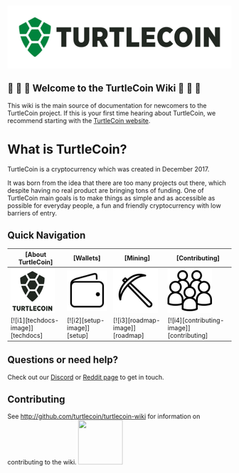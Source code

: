 ![TurtleCoin Logo](images/turtlecoin_logo.png)

## :turtle: :turtle: :turtle: Welcome to the TurtleCoin Wiki :turtle: :turtle: :turtle:

This wiki is the main source of documentation for newcomers to the TurtleCoin project. If this is your first time hearing about TurtleCoin, we recommend starting with the [TurtleCoin website](https://turtlecoin.lol/).

# What is TurtleCoin?

TurtleCoin is a cryptocurrency which was created in December 2017.

It was born from the idea that there are too many projects out there, which despite having no real product are bringing tons of funding. One of TurtleCoin main goals is to make things as simple and as accessible as possible for everyday people, a fun and friendly cryptocurrency with low barriers of entry.

## Quick Navigation

| **[About TurtleCoin]** | **[Wallets]** | **[Mining]** | **[Contributing]** |
|-------------------------------------|-------------------------------|-----------------------------------|---------------------------------------------|
| ![Logo](images/table_logo.png) | ![Wallets](images/table_wallet.png) | ![Mining](images/table_mine.png) | ![Dev](images/table_dev.png) |
| [![i1][techdocs-image]][techdocs] | [![i2][setup-image]][setup] | [![i3][roadmap-image]][roadmap] | [![i4][contributing-image]][contributing] |

## Questions or need help?

Check out our [Discord](https://discord.gg/RJaeQqm) or [Reddit page](https://www.reddit.com/r/TRTL/) to get in touch.

## Contributing

See http://github.com/turtlecoin/turtlecoin-wiki for information on contributing to the wiki.
<img src="https://your-image-url.type" width="100" height="100">
